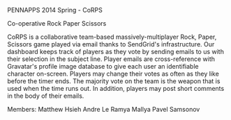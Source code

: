 PENNAPPS 2014 Spring - CoRPS

Co-operative Rock Paper Scissors

CoRPS is a collaborative team-based massively-multiplayer Rock, Paper, Scissors game played via email thanks to SendGrid's infrastructure. Our dashboard keeps track of players as they vote by sending emails to us with their selection in the subject line. Player emails are cross-reference with Gravatar's profile image database to give each user an identifiable character on-screen. Players may change their votes as often as they like before the timer ends. The majority vote on the team is the weapon that is used when the time runs out. In addition, players may post short comments in the body of their emails.

Members:
Matthew Hsieh
Andre Le
Ramya Mallya
Pavel Samsonov